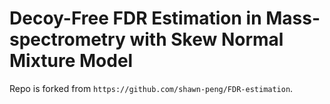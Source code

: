 # Decoy-Free FDR Estimation in Mass-spectrometry with Skew Normal Mixture Model

Repo is forked from `https://github.com/shawn-peng/FDR-estimation`.
